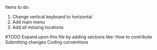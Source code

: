 Items to do:
1. Change vertical keyboard to horizontal 
2. Add main menu
3. Add all missing locations <Beginner friendly>

#TODO
Expand upon this file by adding sections like:
	How to contribute
	Submitting changes
	Coding conventions
